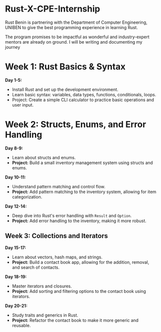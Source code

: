 # Rust-X-CPE-Internship
Rust Benin is partnering with the Department of Computer Engineering, UNIBEN to give the best programming experience in learning Rust.

The program promises to be impactful as wonderful and industry-expert mentors are already on ground. I will  be writing and documenting my journey

# Week 1: Rust Basics & Syntax
**Day 1-5:**

- Install Rust and set up the development environment.
- Learn basic syntax: variables, data types, functions, conditionals, loops.
- Project: Create a simple CLI calculator to practice basic operations and user input.
# Week 2: Structs, Enums, and Error Handling

**Day 8-9:**
- Learn about structs and enums.
- **Project:** Build a small inventory management system using structs and enums.

**Day 10-11:**
- Understand pattern matching and control flow.
- **Project:** Add pattern matching to the inventory system, allowing for item categorization.

**Day 12-14:**
- Deep dive into Rust's error handling with `Result` and `Option`.
- **Project:** Add error handling to the inventory, making it more robust.

## Week 3: Collections and Iterators

**Day 15-17:**
- Learn about vectors, hash maps, and strings.
- **Project:** Build a contact book app, allowing for the addition, removal, and search of contacts.

**Day 18-19:**
- Master iterators and closures.
- **Project:** Add sorting and filtering options to the contact book using iterators.

**Day 20-21:**
- Study traits and generics in Rust.
- **Project:** Refactor the contact book to make it more generic and reusable.
